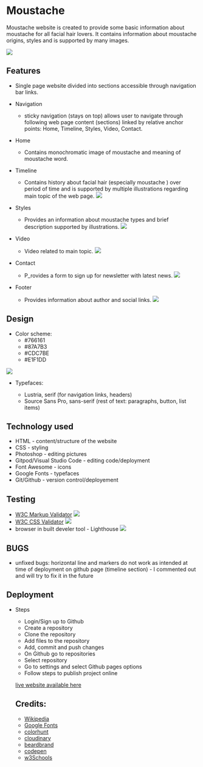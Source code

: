 # Moustache

Moustache website is created to provide some basic information about moustache for all facial hair lovers. It contains information about moustache origins, styles and is supported by many images. 

![](https://res.cloudinary.com/dmbzj2ym7/image/upload/v1643291825/moustachelandingpage_cz8jk1.png)


## Features

- Single page website divided into sections accessible through navigation bar links.

- Navigation 

  - sticky navigation (stays on top) allows user to navigate through following web page content (sections) linked by relative anchor points: Home, Timeline, Styles, Video, Contact.

- Home
  
  - Contains monochromatic image of moustache and meaning of moustache word.

- Timeline  

  - Contains history about facial hair  (especially moustache ) over period of time and is supported by multiple illustrations regarding main topic of the web page.
  ![](https://res.cloudinary.com/dmbzj2ym7/image/upload/v1643373607/timeline_wtrkh6.png)

- Styles

  - Provides an information about moustache types and brief description supported by illustrations.
  ![](https://res.cloudinary.com/dmbzj2ym7/image/upload/v1643373760/styles_ad1ap3.png)

- Video

  - Video related to main topic.
  ![](https://res.cloudinary.com/dmbzj2ym7/image/upload/v1643374206/video_dzy6jk.png)

- Contact 

  - P_rovides a form to sign up for newsletter with latest news.
  ![](https://res.cloudinary.com/dmbzj2ym7/image/upload/v1643374343/contact_ui8axc.png)

- Footer

  - Provides information about author and social links.
  ![](https://res.cloudinary.com/dmbzj2ym7/image/upload/v1643374426/footer_smgmfd.png)


## Design

- Color scheme:
  - #766161
  - #87A7B3
  - #CDC7BE
  - #E1F1DD

![](https://res.cloudinary.com/dmbzj2ym7/image/upload/v1643297980/colorpalette_jfyrcz.png)

- Typefaces:
  
  - Lustria, serif (for navigation links, headers)
  - Source Sans Pro, sans-serif (rest of text: paragraphs, button, list items)

## Technology used

- HTML - content/structure of the website
- CSS - styling
- Photoshop - editing pictures
- Gitpod/Visual Studio Code - editing code/deployment
-  Font Awesome - icons
- Google Fonts - typefaces
- Git/Github - version control/deployement


## Testing

- [W3C Markup Validator](https://validator.w3.org/nu/?doc=https%3A%2F%2Faleksbaranowska.github.io%2FProject_One_HTML_CSS%2F)
![](https://res.cloudinary.com/dmbzj2ym7/image/upload/v1643370008/w3hmlsvalidator_wu48i0.png)
- [W3C CSS Validator](https://jigsaw.w3.org/css-validator/)
![](https://res.cloudinary.com/dmbzj2ym7/image/upload/v1643370031/w3ccssvalidator_uwo0x9.png)
- browser in built develer tool - Lighthouse
![](https://res.cloudinary.com/dmbzj2ym7/image/upload/v1643370585/lighthouse_score_bwtpkd.png)

## BUGS

- unfixed bugs: horizontal line and markers do not work as intended at time of deployment on github page (timeline section) - I commented out and will try to fix it in the future

## Deployment

- Steps
  - Login/Sign up to Github
  - Create a repository
  - Clone the repository
  - Add files to the repository
  - Add, commit and push changes
  - On Github go to repositories
  - Select repository
  - Go to settings and select Github pages options
  - Follow steps to publish project online

  [live website available here](https://aleksbaranowska.github.io/Project_One_HTML_CSS/)
  

  ## Credits: 

  - [Wikipedia](https://en.wikipedia.org/wiki/Main_Page)
  - [Google Fonts](https://fonts.google.com)
  - [colorhunt](colorhunt.co)
  - [cloudinary](https://cloudinary.com)
  - [beardbrand](https://www.beardbrand.com)
  - [codepen](https://colorhunt.co)
  - [w3Schools](https://colorhunt.co)



















